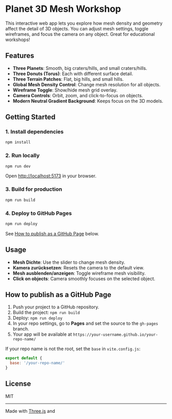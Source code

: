 # Planet 3D Mesh Workshop

This interactive web app lets you explore how mesh density and geometry affect the detail of 3D objects. You can adjust mesh settings, toggle wireframes, and focus the camera on any object. Great for educational workshops!

## Features

- **Three Planets**: Smooth, big craters/hills, and small craters/hills.
- **Three Donuts (Torus)**: Each with different surface detail.
- **Three Terrain Patches**: Flat, big hills, and small hills.
- **Global Mesh Density Control**: Change mesh resolution for all objects.
- **Wireframe Toggle**: Show/hide mesh grid overlay.
- **Camera Controls**: Orbit, zoom, and click-to-focus on objects.
- **Modern Neutral Gradient Background**: Keeps focus on the 3D models.

## Getting Started

### 1. Install dependencies

```bash
npm install
```

### 2. Run locally

```bash
npm run dev
```
Open [http://localhost:5173](http://localhost:5173) in your browser.

### 3. Build for production

```bash
npm run build
```

### 4. Deploy to GitHub Pages

```bash
npm run deploy
```
See [How to publish as a GitHub Page](#how-to-publish-as-a-github-page) below.

## Usage

- **Mesh Dichte**: Use the slider to change mesh density.
- **Kamera zurücksetzen**: Resets the camera to the default view.
- **Mesh ausblenden/anzeigen**: Toggle wireframe mesh visibility.
- **Click on objects**: Camera smoothly focuses on the selected object.

## How to publish as a GitHub Page

1. Push your project to a GitHub repository.
2. Build the project: `npm run build`
3. Deploy: `npm run deploy`
4. In your repo settings, go to **Pages** and set the source to the `gh-pages` branch.
5. Your app will be available at `https://your-username.github.io/your-repo-name/`

If your repo name is not the root, set the `base` in `vite.config.js`:
```js
export default {
  base: '/your-repo-name/'
}
```

## License

MIT

---

Made with [Three.js](https://threejs.org/) and